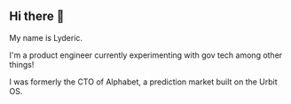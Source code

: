 ## Hi there 👋

My name is Lyderic. 

I'm a product engineer currently experimenting with gov tech among other things! 

I was formerly the CTO of Alphabet, a prediction market built on the Urbit OS.

<!--
**zaphodapriest/zaphodapriest** is a ✨ _special_ ✨ repository because its `README.md` (this file) appears on your GitHub profile.

Here are some ideas to get you started:

- 🔭 I’m currently working on ...
- 🌱 I’m currently learning ...
- 👯 I’m looking to collaborate on ...
- 🤔 I’m looking for help with ...
- 💬 Ask me about ...
- 📫 How to reach me: ...
- 😄 Pronouns: ...
- ⚡ Fun fact: ...
-->
